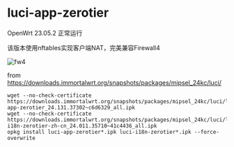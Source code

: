 # luci-app-zerotier

OpenWrt 23.05.2 正常运行


该版本使用nftables实现客户端NAT，完美兼容Firewall4

![fw4](https://github.com/TakcC/luci-app-zerotier/assets/26397391/345205b6-5e0d-46b3-b9db-0648e0d8f6a7)


from https://downloads.immortalwrt.org/snapshots/packages/mipsel_24kc/luci/


```shell
wget --no-check-certificate https://downloads.immortalwrt.org/snapshots/packages/mipsel_24kc/luci/luci-app-zerotier_24.131.37302~c6d6329_all.ipk
wget --no-check-certificate https://downloads.immortalwrt.org/snapshots/packages/mipsel_24kc/luci/luci-i18n-zerotier-zh-cn_24.011.35710~41c4436_all.ipk
opkg install luci-app-zerotier*.ipk luci-i18n-zerotier*.ipk --force-overwrite
```
